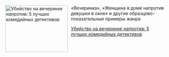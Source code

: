 <!--2025-09-10 19:15:29-->
<div class="yb">
  <div class="rss kino_teatr"><a href="https://www.kino-teatr.ru/blog/y2025/9-10/1641/" title="Убийство на вечеринке напротив: 5 лучших комедийных детективов"><img src="https://www.kino-teatr.ru/blog/1/4/1641/poster.jpg" width="196" height="147" align="left" hspace="5" style="margin: 0px 10px 0px 5px" alt="Убийство на вечеринке напротив: 5 лучших комедийных детективов"/></a>«Вечеринка», «Женщина в доме напротив девушки в окне» и другие образцово-показательные примеры жанра <p class="titl"><a href="https://www.kino-teatr.ru/blog/y2025/9-10/1641/">Убийство на вечеринке напротив: 5 лучших комедийных детективов</a></p></div>
</div>
